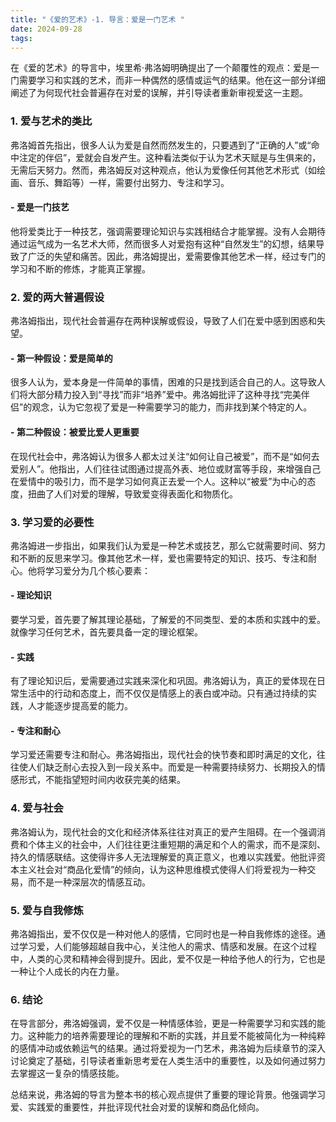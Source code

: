 ```yaml
---
title: "《爱的艺术》-1. 导言：爱是一门艺术 "
date: 2024-09-28
tags: 
---
```

在《爱的艺术》的导言中，埃里希·弗洛姆明确提出了一个颠覆性的观点：爱是一门需要学习和实践的艺术，而非一种偶然的感情或运气的结果。他在这一部分详细阐述了为何现代社会普遍存在对爱的误解，并引导读者重新审视爱这一主题。

### 1. **爱与艺术的类比**
弗洛姆首先指出，很多人认为爱是自然而然发生的，只要遇到了“正确的人”或“命中注定的伴侣”，爱就会自发产生。这种看法类似于认为艺术天赋是与生俱来的，无需后天努力。然而，弗洛姆反对这种观点，他认为爱像任何其他艺术形式（如绘画、音乐、舞蹈等）一样，需要付出努力、专注和学习。

#### - **爱是一门技艺**
他将爱类比于一种技艺，强调需要理论知识与实践相结合才能掌握。没有人会期待通过运气成为一名艺术大师，然而很多人对爱抱有这种“自然发生”的幻想，结果导致了广泛的失望和痛苦。因此，弗洛姆提出，爱需要像其他艺术一样，经过专门的学习和不断的修炼，才能真正掌握。

### 2. **爱的两大普遍假设**
弗洛姆指出，现代社会普遍存在两种误解或假设，导致了人们在爱中感到困惑和失望。

#### - **第一种假设：爱是简单的**
很多人认为，爱本身是一件简单的事情，困难的只是找到适合自己的人。这导致人们将大部分精力投入到“寻找”而非“培养”爱中。弗洛姆批评了这种寻找“完美伴侣”的观念，认为它忽视了爱是一种需要学习的能力，而非找到某个特定的人。

#### - **第二种假设：被爱比爱人更重要**
在现代社会中，弗洛姆认为很多人都太过关注“如何让自己被爱”，而不是“如何去爱别人”。他指出，人们往往试图通过提高外表、地位或财富等手段，来增强自己在爱情中的吸引力，而不是学习如何真正去爱一个人。这种以“被爱”为中心的态度，扭曲了人们对爱的理解，导致爱变得表面化和物质化。

### 3. **学习爱的必要性**
弗洛姆进一步指出，如果我们认为爱是一种艺术或技艺，那么它就需要时间、努力和不断的反思来学习。像其他艺术一样，爱也需要特定的知识、技巧、专注和耐心。他将学习爱分为几个核心要素：

#### - **理论知识**
要学习爱，首先要了解其理论基础，了解爱的不同类型、爱的本质和实践中的爱。就像学习任何艺术，首先要具备一定的理论框架。

#### - **实践**
有了理论知识后，爱需要通过实践来深化和巩固。弗洛姆认为，真正的爱体现在日常生活中的行动和态度上，而不仅仅是情感上的表白或冲动。只有通过持续的实践，人才能逐步提高爱的能力。

#### - **专注和耐心**
学习爱还需要专注和耐心。弗洛姆指出，现代社会的快节奏和即时满足的文化，往往使人们缺乏耐心去投入到一段关系中。而爱是一种需要持续努力、长期投入的情感形式，不能指望短时间内收获完美的结果。

### 4. **爱与社会**
弗洛姆认为，现代社会的文化和经济体系往往对真正的爱产生阻碍。在一个强调消费和个体主义的社会中，人们往往更注重短期的满足和个人的需求，而不是深刻、持久的情感联结。这使得许多人无法理解爱的真正意义，也难以实践爱。他批评资本主义社会对“商品化爱情”的倾向，认为这种思维模式使得人们将爱视为一种交易，而不是一种深层次的情感互动。

### 5. **爱与自我修炼**
弗洛姆指出，爱不仅仅是一种对他人的感情，它同时也是一种自我修炼的途径。通过学习爱，人们能够超越自我中心，关注他人的需求、情感和发展。在这个过程中，人类的心灵和精神会得到提升。因此，爱不仅是一种给予他人的行为，它也是一种让个人成长的内在力量。

### 6. **结论**
在导言部分，弗洛姆强调，爱不仅是一种情感体验，更是一种需要学习和实践的能力。这种能力的培养需要理论的理解和不断的实践，并且爱不能被简化为一种纯粹的感情冲动或依赖运气的结果。通过将爱视为一门艺术，弗洛姆为后续章节的深入讨论奠定了基础，引导读者重新思考爱在人类生活中的重要性，以及如何通过努力去掌握这一复杂的情感技能。

总结来说，弗洛姆的导言为整本书的核心观点提供了重要的理论背景。他强调学习爱、实践爱的重要性，并批评现代社会对爱的误解和商品化倾向。